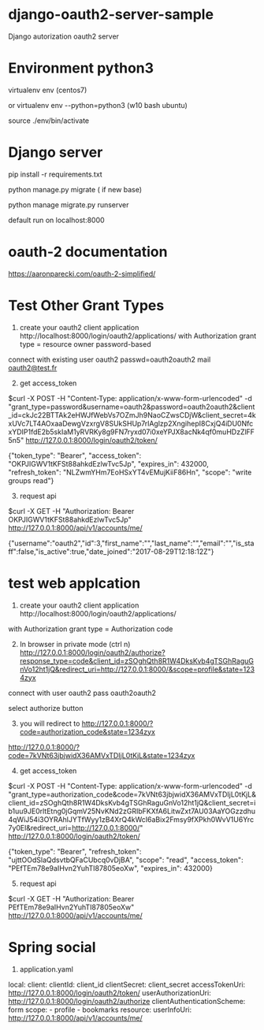 # django-oauth2-server-sample
Django autorization oauth2 server


# Environment python3

virtualenv env  (centos7)

or virtualenv env --python=python3 (w10 bash ubuntu)

source ./env/bin/activate

# Django server

pip install -r requirements.txt

python manage.py migrate  ( if new base)

python manage migrate.py runserver 

default run on localhost:8000

# oauth-2 documentation


https://aaronparecki.com/oauth-2-simplified/


# Test Other Grant Types


1. create your oauth2 client  application http://localhost:8000/login/oauth2/applications/
with Authorization grant type = resource owner password-based

connect with existing user oauth2 passwd=oauth2oauth2 mail oauth2@test.fr

2. get access_token

$curl -X POST -H "Content-Type: application/x-www-form-urlencoded" -d "grant_type=password&username=oauth2&password=oauth2oauth2&client_id=ckJc22BTTAk2eHWJfWebVs7OZmJh9NaoCZwsCDjW&client_secret=4kxUVc7LT4AOxaaDewgVzxrgV8SUkSHUp7rlAglzp2XngihepI8CxjQ4iDU0NfcxYDIP1fdE2b5skIaM1yRVRKy8g9FN7ryxd07i0xeYPJX8acNk4qf0muHDzZlFF5n5" http://127.0.0.1:8000/login/oauth2/token/

{"token_type": "Bearer", "access_token": "OKPJIGWV1tKFSt88ahkdEzlwTvc5Jp", "expires_in": 432000, "refresh_token": 
"NLZwmYHm7EoHSxYT4vEMujKiiF86Hn", "scope": "write groups read"}

3. request api

$curl -X GET -H  "Authorization: Bearer OKPJIGWV1tKFSt88ahkdEzlwTvc5Jp" http://127.0.0.1:8000/api/v1/accounts/me/

{"username":"oauth2","id":3,"first_name":"","last_name":"","email":"","is_staff":false,"is_active":true,"date_joined":"2017-08-29T12:18:12Z"}


# test web applcation

1. create your oauth2 client  application http://localhost:8000/login/oauth2/applications/

with Authorization grant type = Authorization code


2. In browser in private mode (ctrl n)
http://127.0.0.1:8000/login/oauth2/authorize?response_type=code&client_id=zSOghQth8R1W4DksKvb4gTSGhRaguGnVo12ht1jQ&redirect_uri=http://127.0.0.1:8000/&scope=profile&state=1234zyx

connect with user oauth2 pass oauth2oauth2

select authorize  button

3. you will redirect to http://127.0.0.1:8000/?code=authorization_code&state=1234zyx


http://127.0.0.1:8000/?code=7kVNt63jbjwidX36AMVxTDIjL0tKjL&state=1234zyx

4. get access_token

$curl -X POST -H "Content-Type: application/x-www-form-urlencoded" -d "grant_type=authorization_code&code=7kVNt63jbjwidX36AMVxTDIjL0tKjL&client_id=zSOghQth8R1W4DksKvb4gTSGhRaguGnVo12ht1jQ&client_secret=ib1uu9JE0rltEtng0jGqmV25NvKNd2zGRIbFKXfA6LitwZxt7AU03AaYOGzzdhu4qWiJ54i3OYRAhlJYTfWyy1zB4XrQ4kWcI6aBix2Fmsy9fXPkh0WvV1U6Yrc7y0El&redirect_uri=http://127.0.0.1:8000/" http://127.0.0.1:8000/login/oauth2/token/

{"token_type": "Bearer", "refresh_token": "ujttOOdSlaQdsvtbQFaCUbcq0vDjBA", "scope": "read", "access_token": "PEfTEm78e9aIHvn2YuhTI87805eoXw", "expires_in": 432000}


5. request api

$curl -X GET -H  "Authorization: Bearer PEfTEm78e9aIHvn2YuhTI87805eoXw" http://127.0.0.1:8000/api/v1/accounts/me/




# Spring social

1. application.yaml

local:
  client:
    clientId: client_id
    clientSecret: client_secret
    accessTokenUri: http://127.0.0.1:8000/login/oauth2/token/
    userAuthorizationUri: http://127.0.0.1:8000/login/oauth2/authorize
    clientAuthenticationScheme: form
    scope:
          - profile
          - bookmarks
  resource:
    userInfoUri: http://127.0.0.1:8000/api/v1/accounts/me/







